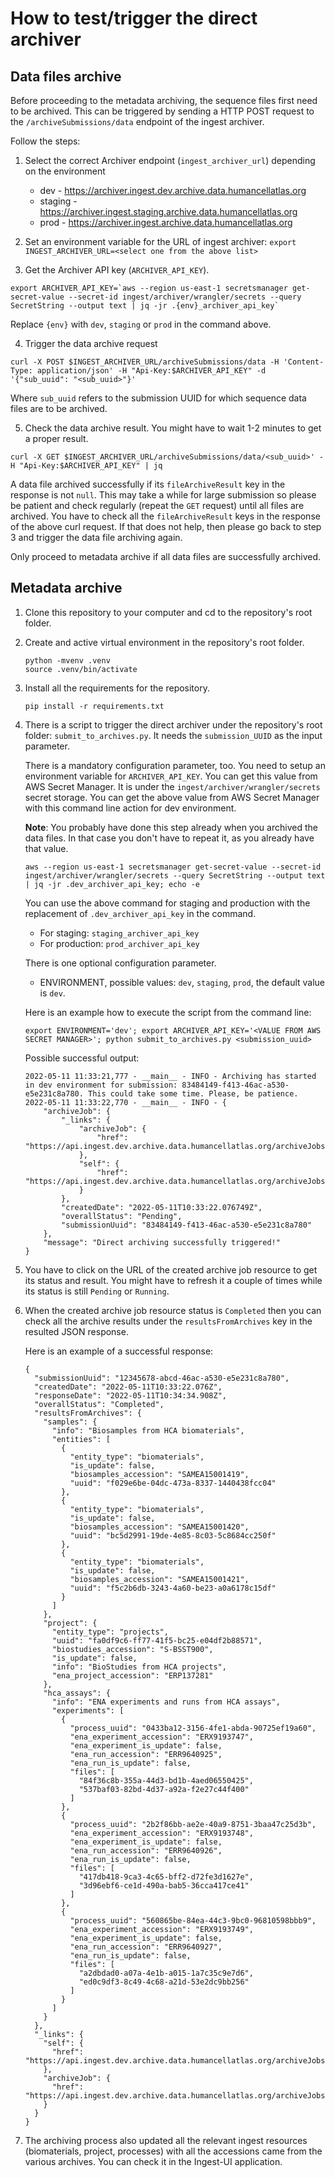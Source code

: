 # How to test/trigger the direct archiver

## Data files archive
Before proceeding to the metadata archiving, the sequence files first need to be archived.
This can be triggered by sending a HTTP POST request to the `/archiveSubmissions/data` endpoint of the ingest archiver.

Follow the steps:
1. Select the correct Archiver endpoint (`ingest_archiver_url`) depending on the environment
    - dev - https://archiver.ingest.dev.archive.data.humancellatlas.org
    - staging - https://archiver.ingest.staging.archive.data.humancellatlas.org
    - prod - https://archiver.ingest.archive.data.humancellatlas.org

2. Set an environment variable for the URL of ingest archiver: `export INGEST_ARCHIVER_URL=<select one from the above list>`
    
3. Get the Archiver API key (`ARCHIVER_API_KEY`).
```
export ARCHIVER_API_KEY=`aws --region us-east-1 secretsmanager get-secret-value --secret-id ingest/archiver/wrangler/secrets --query SecretString --output text | jq -jr .{env}_archiver_api_key`
```
Replace `{env}` with `dev`, `staging` or `prod` in the command above.

4. Trigger the data archive request
```
curl -X POST $INGEST_ARCHIVER_URL/archiveSubmissions/data -H 'Content-Type: application/json' -H "Api-Key:$ARCHIVER_API_KEY" -d '{"sub_uuid": "<sub_uuid>"}'
```

Where `sub_uuid` refers to the submission UUID for which sequence data files are to be archived.

5. Check the data archive result. You might have to wait 1-2 minutes to get a proper result.

```
curl -X GET $INGEST_ARCHIVER_URL/archiveSubmissions/data/<sub_uuid>' -H "Api-Key:$ARCHIVER_API_KEY" | jq
```

A data file archived successfully if its `fileArchiveResult` key in the response is not `null`.
This may take a while for large submission so please be patient and check regularly (repeat the `GET` request) until all files are archived.
You have to check all the `fileArchiveResult` keys in the response of the above curl request.
If that does not help, then please go back to step 3
and trigger the data file archiving again.

Only proceed to metadata archive if all data files are successfully archived.

## Metadata archive


1. Clone this repository to your computer and cd to the repository's root folder.
2. Create and active virtual environment in the repository's root folder.

   ```
   python -mvenv .venv
   source .venv/bin/activate
   ```

3. Install all the requirements for the repository.

   ```
   pip install -r requirements.txt
   ```

4. There is a script to trigger the direct archiver under the repository's root folder: `submit_to_archives.py`. 
It needs the `submission_UUID` as the input parameter.

   There is a mandatory configuration parameter, too.
You need to setup an environment variable for `ARCHIVER_API_KEY`. You can get this value from AWS Secret Manager.
It is under the `ingest/archiver/wrangler/secrets` secret storage.
You can get the above value from AWS Secret Manager with this command line action for dev environment.

   **Note**: You probably have done this step already when you archived the data files.
In that case you don't have to repeat it, as you already have that value. 

   ```
   aws --region us-east-1 secretsmanager get-secret-value --secret-id ingest/archiver/wrangler/secrets --query SecretString --output text | jq -jr .dev_archiver_api_key; echo -e
   ```
   
   You can use the above command for staging and production with the replacement of `.dev_archiver_api_key` in the command.

   - For staging: `staging_archiver_api_key`
   - For production: `prod_archiver_api_key`

   There is one optional configuration parameter.
   - ENVIRONMENT, possible values: `dev`, `staging`, `prod`, the default value is `dev`.
   
   Here is an example how to execute the script from the command line:

   ```
   export ENVIRONMENT='dev'; export ARCHIVER_API_KEY='<VALUE FROM AWS SECRET MANAGER>'; python submit_to_archives.py <submission_uuid>
   ```

   Possible successful output:

   ```commandline
   2022-05-11 11:33:21,777 - __main__ - INFO - Archiving has started in dev environment for submission: 83484149-f413-46ac-a530-e5e231c8a780. This could take some time. Please, be patience.
   2022-05-11 11:33:22,770 - __main__ - INFO - {
       "archiveJob": {
           "_links": {
               "archiveJob": {
                   "href": "https://api.ingest.dev.archive.data.humancellatlas.org/archiveJobs/627b90f20916177e0ea32ed2"
               },
               "self": {
                   "href": "https://api.ingest.dev.archive.data.humancellatlas.org/archiveJobs/627b90f20916177e0ea32ed2"
               }
           },
           "createdDate": "2022-05-11T10:33:22.076749Z",
           "overallStatus": "Pending",
           "submissionUuid": "83484149-f413-46ac-a530-e5e231c8a780"
       },
       "message": "Direct archiving successfully triggered!"
   }
   ```

5. You have to click on the URL of the created archive job resource to get its status and result.
You might have to refresh it a couple of times while its status is still `Pending` or `Running`.

6. When the created archive job resource status is `Completed` then you can check all the archive results under the `resultsFromArchives` key in the resulted JSON response.

   Here is an example of a successful response:

   ```commandline
   {
     "submissionUuid": "12345678-abcd-46ac-a530-e5e231c8a780",
     "createdDate": "2022-05-11T10:33:22.076Z",
     "responseDate": "2022-05-11T10:34:34.908Z",
     "overallStatus": "Completed",
     "resultsFromArchives": {
       "samples": {
         "info": "Biosamples from HCA biomaterials",
         "entities": [
           {
             "entity_type": "biomaterials",
             "is_update": false,
             "biosamples_accession": "SAMEA15001419",
             "uuid": "f029e6be-04dc-473a-8337-1440438fcc04"
           },
           {
             "entity_type": "biomaterials",
             "is_update": false,
             "biosamples_accession": "SAMEA15001420",
             "uuid": "bc5d2991-19de-4e85-8c03-5c8684cc250f"
           },
           {
             "entity_type": "biomaterials",
             "is_update": false,
             "biosamples_accession": "SAMEA15001421",
             "uuid": "f5c2b6db-3243-4a60-be23-a0a6178c15df"
           }
         ]
       },
       "project": {
         "entity_type": "projects",
         "uuid": "fa0df9c6-ff77-41f5-bc25-e04df2b88571",
         "biostudies_accession": "S-BSST900",
         "is_update": false,
         "info": "BioStudies from HCA projects",
         "ena_project_accession": "ERP137281"
       },
       "hca_assays": {
         "info": "ENA experiments and runs from HCA assays",
         "experiments": [
           {
             "process_uuid": "0433ba12-3156-4fe1-abda-90725ef19a60",
             "ena_experiment_accession": "ERX9193747",
             "ena_experiment_is_update": false,
             "ena_run_accession": "ERR9640925",
             "ena_run_is_update": false,
             "files": [
               "84f36c8b-355a-44d3-bd1b-4aed06550425",
               "537baf03-82bd-4d37-a92a-f2e27c44f400"
             ]
           },
           {
             "process_uuid": "2b2f86bb-ae2e-40a9-8751-3baa47c25d3b",
             "ena_experiment_accession": "ERX9193748",
             "ena_experiment_is_update": false,
             "ena_run_accession": "ERR9640926",
             "ena_run_is_update": false,
             "files": [
               "417db418-9ca3-4c65-bff2-d72fe3d1627e",
               "3d96ebf6-ce1d-490a-bab5-36cca417ce41"
             ]
           },
           {
             "process_uuid": "560865be-84ea-44c3-9bc0-96810598bbb9",
             "ena_experiment_accession": "ERX9193749",
             "ena_experiment_is_update": false,
             "ena_run_accession": "ERR9640927",
             "ena_run_is_update": false,
             "files": [
               "a2dbdad0-a07a-4e1b-a015-1a7c35c9e7d6",
               "ed0c9df3-8c49-4c68-a21d-53e2dc9bb256"
             ]
           }
         ]
       }
     },
     "_links": {
       "self": {
         "href": "https://api.ingest.dev.archive.data.humancellatlas.org/archiveJobs/627b90f20916177e0ea32ed2"
       },
       "archiveJob": {
         "href": "https://api.ingest.dev.archive.data.humancellatlas.org/archiveJobs/627b90f20916177e0ea32ed2"
       }
     }
   }
   ```
7. The archiving process also updated all the relevant ingest resources (biomaterials, project, processes)
with all the accessions came from the various archives. You can check it in the Ingest-UI application. 